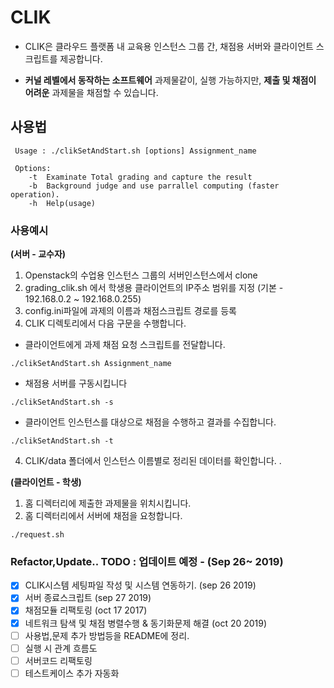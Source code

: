 # CLIK

* CLIK은 클라우드 플랫폼 내 교육용 인스턴스 그룹 간, 채점용 서버와 클라이언트 스크립트를 제공합니다.

* **커널 레벨에서 동작하는 소프트웨어** 과제물같이, 실행 가능하지만, **제출 및 채점이 어려운** 과제물을 채점할 수 있습니다.


## 사용법

```
 Usage : ./clikSetAndStart.sh [options] Assignment_name  

 Options:
	-t  Examinate Total grading and capture the result 
  	-b  Background judge and use parrallel computing (faster operation).
	-h  Help(usage)

```
### 사용예시

**(서버 - 교수자)**

1. Openstack의 수업용 인스턴스 그룹의 서버인스턴스에서 clone
2. grading_clik.sh 에서 학생용 클라이언트의 IP주소 범위를 지정 (기본 - 192.168.0.2 ~ 192.168.0.255)
3. config.ini파일에 과제의 이름과 채점스크립트 경로를 등록
4. CLIK 디렉토리에서 다음 구문을 수행합니다.


* 클라이언트에게 과제 채점 요청 스크립트를 전달합니다. 
```
./clikSetAndStart.sh Assignment_name
```

* 채점용 서버를 구동시킵니다 
```
./clikSetAndStart.sh -s
```
* 클라이언트 인스턴스를 대상으로 채점을 수행하고 결과를 수집합니다.
```
./clikSetAndStart.sh -t 
```
4. CLIK/data 폴더에서 인스턴스 이름별로 정리된 데이터를 확인합니다.
.


**(클라이언트 - 학생)**

1. 홈 디렉터리에 제출한 과제물을 위치시킵니다.
2. 홈 디렉터리에서 서버에 채점을 요청합니다.
```
./request.sh
```



### Refactor,Update.. TODO : 업데이트 예정 - (Sep 26~  2019)

- [x] CLIK시스템 세팅파일 작성 및 시스템 연동하기.  (sep 26 2019)
- [x] 서버 종료스크립트 (sep 27 2019)
- [x] 채점모듈 리팩토링 (oct 17 2017)
- [x] 네트워크 탐색 및 채점 병렬수행 & 동기화문제 해결 (oct 20 2019)
- [ ] 사용법,문제 추가 방법등을 README에 정리.  
- [ ] 실행 시 관계 흐름도
- [ ] 서버코드 리팩토링
- [ ]  테스트케이스 추가 자동화
